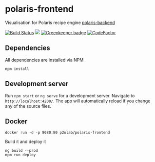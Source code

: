 # polaris-frontend
Visualisation for Polaris recipe engine [polaris-backend](https://github.com/p2o-lab/polaris-backend)

[![Build Status](https://cloud.drone.io/api/badges/p2o-lab/polaris-frontend/status.svg)](https://cloud.drone.io/p2o-lab/polaris-frontend)
[![](https://images.microbadger.com/badges/version/p2olab/polaris-frontend.svg)](https://microbadger.com/images/p2olab/polaris-frontend) 
[![Greenkeeper badge](https://badges.greenkeeper.io/p2o-lab/polaris-frontend.svg)](https://greenkeeper.io/)
[![CodeFactor](https://www.codefactor.io/repository/github/p2o-lab/polaris-frontend/badge)](https://www.codefactor.io/repository/github/p2o-lab/polaris-frontend)

## Dependencies
All dependencies are installed via NPM
```
npm install
```

## Development server

Run `npm start` or `ng serve` for a development server. Navigate to `http://localhost:4200/`. The app will automatically reload if you change any of the source files.


## Docker
```
docker run -d -p 8080:80 p2olab/polaris-frontend
```

Build it and deploy it
```
ng build --prod
npm run deploy
```
